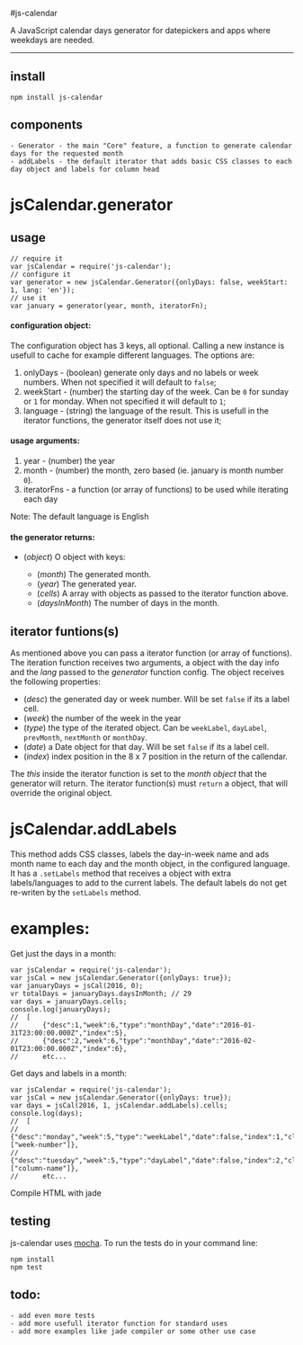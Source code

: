 #js-calendar

A JavaScript calendar days generator for datepickers and apps where weekdays are needed.

---

## install

    npm install js-calendar

## components

	- Generator - the main "Core" feature, a function to generate calendar days for the requested month
	- addLabels - the default iterator that adds basic CSS classes to each day object and labels for column head

# jsCalendar.generator

## usage

	// require it
	var jsCalendar = require('js-calendar');
	// configure it
	var generator = new jsCalendar.Generator({onlyDays: false, weekStart: 1, lang: 'en'});
	// use it
	var january = generator(year, month, iteratorFn);

#### configuration object:

The configuration object has 3 keys, all optional. Calling a new instance is usefull to cache for example different languages. The options are:

1. onlyDays - (boolean) generate only days and no labels or week numbers. When not specified it will default to `false`;
2. weekStart - (number) the starting day of the week. Can be `0` for sunday or `1` for monday. When not specified it will default to `1`;
3. language - (string) the language of the result. This is usefull in the iterator functions, the generator itself does not use it;

#### usage arguments:

1. year - (number) the year
2. month - (number) the month, zero based (ie. january is month number `0`).
3. iteratorFns - a function (or array of functions) to be used while iterating each day
	
Note:
The default language is English

#### the generator returns:

* (*object*) O object with keys:

	* (*month*) The generated month.
	* (*year*) The generated year.
	* (*cells*) A array with objects as passed to the iterator function above.
	* (*daysInMonth*) The number of days in the month.
	
## iterator funtions(s)

As mentioned above you can pass a iterator function (or array of functions).
The iteration function receives two arguments, a object with the day info and the _lang_ passed to the _generator_ function config. The object receives the following properties:

 - (_desc_) the generated day or week number. Will be set `false` if its a label cell.
 - (_week_) the number of the week in the year
 - (_type_) the type of the iterated object. Can be `weekLabel`, `dayLabel`, `prevMonth`, `nextMonth` or `monthDay`.
 - (_date_) a Date object for that day. Will be set `false` if its a label cell.
 - (_index_) index position in the 8 x 7 position in the return of the callendar.

The _this_ inside the iterator function is set to the _month object_ that the generator will return.
The iterator function(s) must `return` a object, that will override the original object.

# jsCalendar.addLabels

This method adds CSS classes, labels the day-in-week name and ads month name to each day and the month object, in the configured language. It has a `.setLabels` method that receives a object with extra labels/languages to add to the current labels. The default labels do not get re-writen by the `setLabels` method.

# examples:

Get just the days in a month:

	var jsCalendar = require('js-calendar');
	var jsCal = new jsCalendar.Generator({onlyDays: true});
	var januaryDays = jsCal(2016, 0);
	vr totalDays = januaryDays.daysInMonth;	// 29
	var days = januaryDays.cells;
	console.log(januaryDays);
	// 	[
	//     	{"desc":1,"week":6,"type":"monthDay","date":"2016-01-31T23:00:00.000Z","index":5},
	//     	{"desc":2,"week":6,"type":"monthDay","date":"2016-02-01T23:00:00.000Z","index":6},
	//     	etc...

Get days and labels in a month:

	var jsCalendar = require('js-calendar');
	var jsCal = new jsCalendar.Generator({onlyDays: true});
	var days = jsCal(2016, 1, jsCalendar.addLabels).cells;
	console.log(days);
	// 	[
	//		{"desc":"monday","week":5,"type":"weekLabel","date":false,"index":1,"class":["week-number"]},
	//		{"desc":"tuesday","week":5,"type":"dayLabel","date":false,"index":2,"class":["column-name"]},
	//		etc...

Compile HTML with jade
	
## testing

js-calendar uses [mocha](http://mochajs.org/). To run the tests do in your command line:

    npm install
	npm test

## todo:

	- add even more tests
	- add more usefull iterator function for standard uses
	- add more examples like jade compiler or some other use case
	




